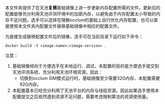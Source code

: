 本文件夹提供了在天池**复赛**基础镜像上进一步更新内存配置所需的文件。更新后的配置能够充分利用天池评测环境中的加密内存，以避免由于内存配置太小导致的内存不足问题。选手可以选择在理解occlum的基础上自行优化内存配置，也可以直接使用本文件夹内配置文件替换基础镜像中相应的配置文件。

为直接生成替换配置文件后的镜像，选手可在当前目录下运行如下命令：

```
docker build -t <image-name>:<image-version> .
```

注意：

1. 基础镜像倾向于方便选手在本地运行、调试，本配置的目的是方便选手提交到天池评测系统、充分利用天池环境资源。因此：
    - 切换到occlum SIM模式运行时，基础镜像至少需要32G内存，本配置需要92G内存。
2. 本配置基本已经充分利用了天池平台的内存与线程资源。因此如果选手使用本配置提交之后依然遇到资源不足问题，需要考虑限制算法的资源使用量。